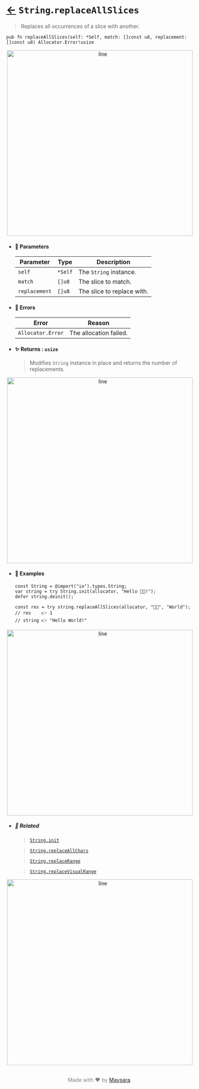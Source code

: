 # [←](../String.md) `String`.`replaceAllSlices`

> Replaces all occurrences of a slice with another.

```zig
pub fn replaceAllSlices(self: *Self, match: []const u8, replacement: []const u8) Allocator.Error!usize
```


<div align="center">
<img src="https://github.com/maysara-elshewehy/io-bench/tree/main/dist/img/md/line.png" alt="line" style="width:500px;"/>
</div>

- #### 🧩 Parameters

    | Parameter     | Type    | Description                |
    | ------------- | ------- | -------------------------- |
    | `self`        | `*Self` | The `String` instance.     |
    | `match`       | `[]u8`  | The slice to match.        |
    | `replacement` | `[]u8`  | The slice to replace with. |

- #### 🚫 Errors

    | Error             | Reason                 |
    | ----------------- | ---------------------- |
    | `Allocator.Error` | The allocation failed. |

- #### ✨ Returns : `usize`

    > Modifies `String` instance in place and returns the number of replacements.

<div align="center">
<img src="https://github.com/maysara-elshewehy/io-bench/tree/main/dist/img/md/line.png" alt="line" style="width:500px;"/>
</div>

- #### 🧪 Examples

    ```zig
    const String = @import("io").types.String;
    var string = try String.init(allocator, "Hello 👨‍🏭!");
    defer string.deinit();
    ```

    ```zig
    const res = try string.replaceAllSlices(allocator, "👨‍🏭", "World");
    // res    👉 1
    // string 👉 "Hello World!"
    ```

<div align="center">
<img src="https://github.com/maysara-elshewehy/io-bench/tree/main/dist/img/md/line.png" alt="line" style="width:500px;"/>
</div>

- ##### 🔗 Related

  > [`String.init`](./init.md)

  > [`String.replaceAllChars`](./replaceAllChars.md)

  > [`String.replaceRange`](./replaceRange.md)

  > [`String.replaceVisualRange`](./replaceVisualRange.md)

<div align="center">
<img src="https://github.com/maysara-elshewehy/io-bench/tree/main/dist/img/md/line.png" alt="line" style="width:500px;"/>
</div>

<p align="center" style="color:grey;"><br />Made with ❤️ by <a href="http://github.com/maysara-elshewehy" target="blank">Maysara</a>.</p>
